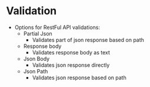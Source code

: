 # Validation

* Options for RestFul API validations: 
  * Partial Json
    * Validates part of json response based on path 
  * Response body
    * Validates response body as text
  * Json Body
    * Validates json response directly
  * Json Path
    * Validates json response based on path

